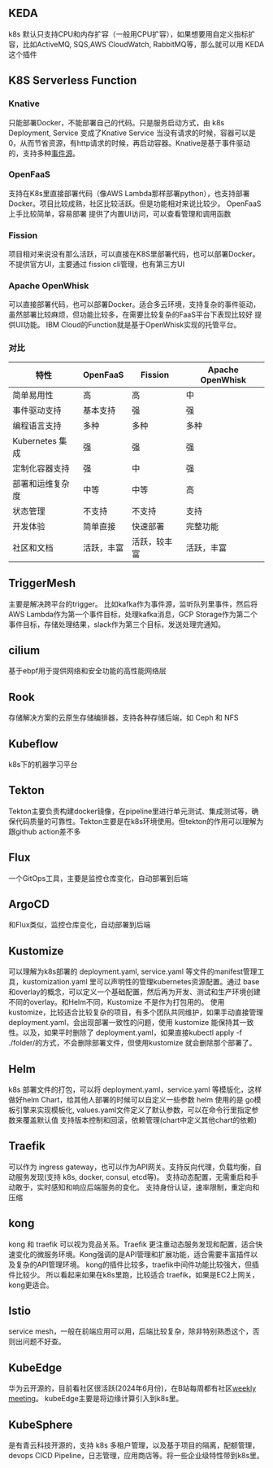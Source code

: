 ## KEDA
k8s 默认只支持CPU和内存扩容（一般用CPU扩容），如果想要用自定义指标扩容，比如ActiveMQ, SQS,AWS CloudWatch, RabbitMQ等，那么就可以用 KEDA这个插件

## K8S Serverless Function
### Knative
只能部署Docker，不能部署自己的代码。只是服务启动方式，由 k8s Deployment, Service 变成了Knative Service
当没有请求的时候，容器可以是0，从而节省资源，有http请求的时候，再启动容器。Knative是基于事件驱动的，支持多种[事件源](https://knative.dev/docs/eventing/sources/)。
### OpenFaaS
支持在K8s里直接部署代码（像AWS Lambda那样部署python），也支持部署Docker。项目比较成熟，社区比较活跃。但是功能相对来说比较少。
OpenFaaS上手比较简单，容易部署
提供了内置UI访问，可以查看管理和调用函数
### Fission
项目相对来说没有那么活跃，可以直接在K8S里部署代码，也可以部署Docker。
不提供官方UI，主要通过 fission cli管理，也有第三方UI

### Apache OpenWhisk
可以直接部署代码，也可以部署Docker。适合多云环境，支持复杂的事件驱动，虽然部署比较麻烦，但功能比较多，在需要比较复杂的FaaS平台下表现比较好
提供UI功能。
IBM Cloud的Function就是基于OpenWhisk实现的托管平台。
### 对比

| 特性            | OpenFaaS | Fission | Apache OpenWhisk |
| ------------- | -------- | ------- | ---------------- |
| 简单易用性         | 高        | 高       | 中                |
| 事件驱动支持        | 基本支持     | 强       | 强                |
| 编程语言支持        | 多种       | 多种      | 多种               |
| Kubernetes 集成 | 强        | 强       | 强                |
| 定制化容器支持       | 强        | 中       | 强                |
| 部署和运维复杂度      | 中等       | 中等      | 高                |
| 状态管理          | 不支持      | 不支持     | 支持               |
| 开发体验          | 简单直接     | 快速部署    | 完整功能             |
| 社区和文档         | 活跃，丰富    | 活跃，较丰富  | 活跃，丰富            |

## TriggerMesh
主要是解决跨平台的trigger。
比如kafka作为事件源，监听队列里事件，然后将 AWS Lambda作为第一个事件目标，处理kafka消息，GCP Storage作为第二个事件目标，存储处理结果，slack作为第三个目标，发送处理完通知。

## cilium
基于ebpf用于提供网络和安全功能的高性能网络层

## Rook
存储解决方案的云原生存储编排器，支持各种存储后端，如 Ceph 和 NFS

## Kubeflow
k8s下的机器学习平台

## Tekton
Tekton主要负责构建docker镜像，在pipeline里进行单元测试、集成测试等，确保代码质量的可靠性。Tekton主要是在k8s环境使用。但tekton的作用可以理解为跟github action差不多

## Flux
一个GitOps工具，主要是监控仓库变化，自动部署到后端

## ArgoCD
和Flux类似，监控仓库变化，自动部署到后端

## Kustomize
可以理解为k8s部署的 deployment.yaml, service.yaml 等文件的manifest管理工具，kustomization.yaml 里可以声明性的管理kubernetes资源配置。通过 base 和overlay的概念，可以定义一个基础配置，然后再为开发、测试和生产环境创建不同的overlay。和Helm不同，Kustomize 不是作为打包用的。
使用kustomize，比较适合比较复杂的项目，有多个团队共同维护，如果手动直接管理deployment.yaml，会出现部署一致性的问题，使用 kustomize 能保持其一致性。以及，如果平时删除了 deployment.yaml，如果直接kubectl apply -f ./folder/的方式，不会删除部署文件，但使用kustomize 就会删除那个部署了。
## Helm
k8s 部署文件的打包，可以将 deployment.yaml，service.yaml 等模版化，这样做好helm Chart，给其他人部署的时候可以自定义一些参数
helm 使用的是 go模板引擎来实现模板化, values.yaml文件定义了默认参数，可以在命令行里指定参数来覆盖默认值
支持版本控制和回滚，依赖管理(chart中定义其他chart的依赖)

## Traefik
可以作为 ingress gateway，也可以作为API网关。支持反向代理，负载均衡，自动服务发现(支持 k8s, docker, consul, etcd等)。
支持动态配置，无需重启和手动敢于，实时感知和响应后端服务的变化。
支持身份认证，速率限制，重定向和压缩

## kong
kong 和 traefik 可以视为竞品关系。Traefik 更注重动态服务发现和配置，适合快速变化的微服务环境。Kong强调的是API管理和扩展功能，适合需要丰富插件以及复杂的API管理环境。
kong的插件比较多，traefik中间件功能比较强大，但插件比较少。
所以看起来如果在k8s里跑，比较适合 traefik，如果是EC2上网关，kong更适合。

## Istio
service mesh，一般在前端应用可以用，后端比较复杂，除非特别熟悉这个，否则出问题不好查。

## KubeEdge
华为云开源的，目前看社区很活跃(2024年6月份)，在B站每周都有社区[weekly meeting](https://space.bilibili.com/448816706/video)。
kubeEdge主要是将边缘计算引入到k8s里。

## KubeSphere
是有青云科技开源的，支持 k8s 多租户管理，以及基于项目的隔离，配额管理，devops CICD Pipeline，日志管理，应用商店等。将一些企业级特性带到k8s里。